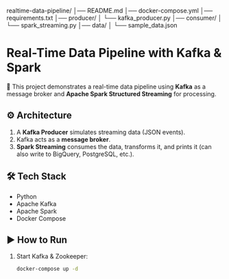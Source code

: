 realtime-data-pipeline/
│── README.md
│── docker-compose.yml
│── requirements.txt
│── producer/
│   └── kafka_producer.py
│── consumer/
│   └── spark_streaming.py
│── data/
│   └── sample_data.json

# Real-Time Data Pipeline with Kafka & Spark  

🚀 This project demonstrates a real-time data pipeline using **Kafka** as a message broker and **Apache Spark Structured Streaming** for processing.  

## ⚙️ Architecture
1. A **Kafka Producer** simulates streaming data (JSON events).  
2. Kafka acts as a **message broker**.  
3. **Spark Streaming** consumes the data, transforms it, and prints it (can also write to BigQuery, PostgreSQL, etc.).  

## 🛠️ Tech Stack
- Python
- Apache Kafka
- Apache Spark
- Docker Compose  

## ▶️ How to Run
1. Start Kafka & Zookeeper:
   ```bash
   docker-compose up -d
